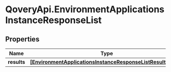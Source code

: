 # QoveryApi.EnvironmentApplicationsInstanceResponseList

## Properties

Name | Type | Description | Notes
------------ | ------------- | ------------- | -------------
**results** | [**[EnvironmentApplicationsInstanceResponseListResultsInner]**](EnvironmentApplicationsInstanceResponseListResultsInner.md) |  | [optional] 


